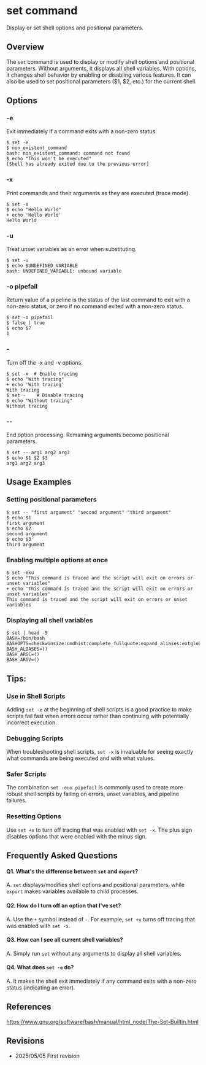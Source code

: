 # set command

Display or set shell options and positional parameters.

## Overview

The `set` command is used to display or modify shell options and positional parameters. Without arguments, it displays all shell variables. With options, it changes shell behavior by enabling or disabling various features. It can also be used to set positional parameters ($1, $2, etc.) for the current shell.

## Options

### **-e**

Exit immediately if a command exits with a non-zero status.

```console
$ set -e
$ non_existent_command
bash: non_existent_command: command not found
$ echo "This won't be executed"
[Shell has already exited due to the previous error]
```

### **-x**

Print commands and their arguments as they are executed (trace mode).

```console
$ set -x
$ echo "Hello World"
+ echo 'Hello World'
Hello World
```

### **-u**

Treat unset variables as an error when substituting.

```console
$ set -u
$ echo $UNDEFINED_VARIABLE
bash: UNDEFINED_VARIABLE: unbound variable
```

### **-o pipefail**

Return value of a pipeline is the status of the last command to exit with a non-zero status, or zero if no command exited with a non-zero status.

```console
$ set -o pipefail
$ false | true
$ echo $?
1
```

### **-**

Turn off the -x and -v options.

```console
$ set -x  # Enable tracing
$ echo "With tracing"
+ echo 'With tracing'
With tracing
$ set -    # Disable tracing
$ echo "Without tracing"
Without tracing
```

### **--**

End option processing. Remaining arguments become positional parameters.

```console
$ set -- arg1 arg2 arg3
$ echo $1 $2 $3
arg1 arg2 arg3
```

## Usage Examples

### Setting positional parameters

```console
$ set -- "first argument" "second argument" "third argument"
$ echo $1
first argument
$ echo $2
second argument
$ echo $3
third argument
```

### Enabling multiple options at once

```console
$ set -exu
$ echo "This command is traced and the script will exit on errors or unset variables"
+ echo 'This command is traced and the script will exit on errors or unset variables'
This command is traced and the script will exit on errors or unset variables
```

### Displaying all shell variables

```console
$ set | head -5
BASH=/bin/bash
BASHOPTS=checkwinsize:cmdhist:complete_fullquote:expand_aliases:extglob:extquote:force_fignore:histappend:interactive_comments:progcomp:promptvars:sourcepath
BASH_ALIASES=()
BASH_ARGC=()
BASH_ARGV=()
```

## Tips:

### Use in Shell Scripts

Adding `set -e` at the beginning of shell scripts is a good practice to make scripts fail fast when errors occur rather than continuing with potentially incorrect execution.

### Debugging Scripts

When troubleshooting shell scripts, `set -x` is invaluable for seeing exactly what commands are being executed and with what values.

### Safer Scripts

The combination `set -euo pipefail` is commonly used to create more robust shell scripts by failing on errors, unset variables, and pipeline failures.

### Resetting Options

Use `set +x` to turn off tracing that was enabled with `set -x`. The plus sign disables options that were enabled with the minus sign.

## Frequently Asked Questions

#### Q1. What's the difference between `set` and `export`?
A. `set` displays/modifies shell options and positional parameters, while `export` makes variables available to child processes.

#### Q2. How do I turn off an option that I've set?
A. Use the `+` symbol instead of `-`. For example, `set +x` turns off tracing that was enabled with `set -x`.

#### Q3. How can I see all current shell variables?
A. Simply run `set` without any arguments to display all shell variables.

#### Q4. What does `set -e` do?
A. It makes the shell exit immediately if any command exits with a non-zero status (indicating an error).

## References

https://www.gnu.org/software/bash/manual/html_node/The-Set-Builtin.html

## Revisions

- 2025/05/05 First revision